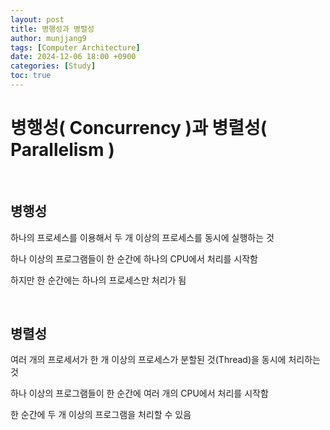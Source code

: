 ```yaml
---
layout: post
title: 병행성과 병렬성
author: munjjang9
tags: [Computer Architecture]
date: 2024-12-06 18:00 +0900
categories: [Study]
toc: true
---
```


# 병행성( Concurrency )과 병렬성( Parallelism )

<br>

## 병행성

하나의 프로세스를 이용해서 두 개 이상의 프로세스를 동시에 실행하는 것

하나 이상의 프로그램들이 한 순간에 하나의 CPU에서 처리를 시작함

하지만 한 순간에는 하나의 프로세스만 처리가 됨

<br>

## 병렬성

여러 개의 프로세서가 한 개 이상의 프로세스가 분할된 것(Thread)을 동시에 처리하는 것

하나 이상의 프로그램들이 한 순간에 여러 개의 CPU에서 처리를 시작함

한 순간에 두 개 이상의 프로그램을 처리할 수 있음